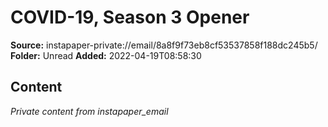 # COVID-19, Season 3 Opener

**Source:** instapaper-private://email/8a8f9f73eb8cf53537858f188dc245b5/
**Folder:** Unread
**Added:** 2022-04-19T08:58:30




## Content
*Private content from instapaper_email*
